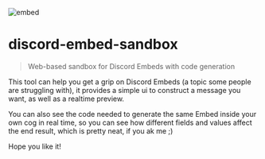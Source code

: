 ![embed](http://i.imgur.com/GemcoBW.png)

# discord-embed-sandbox

> Web-based sandbox for Discord Embeds with code generation

This tool can help you get a grip on Discord Embeds (a topic some people are struggling with), it provides a simple ui to construct a message you want, as well as a realtime preview.

You can also see the code needed to generate the same Embed inside your own cog in real time, so you can see how different fields and values affect the end result, which is pretty neat, if you ak me ;)

Hope you like it!

